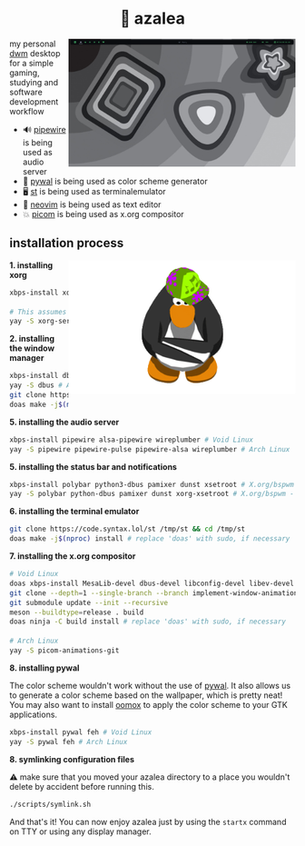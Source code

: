 <div align="center">
    <h1>🌸 azalea</h1>
</div>

<img src="gallery/current.png" align="right" width="400" />

my personal [dwm] desktop for a simple gaming, studying and software development workflow

* 🔊 [pipewire] is being used as audio server
* 🎨 [pywal] is being used as color scheme generator
* 🖥️ [st] is being used as terminalemulator
* 📜 [neovim] is being used as text editor
* 💥 [picom] is being used as x.org compositor  

[dwm]: https://code.syntax.lol/dwm
[st]: https://code.syntax.lol/st
[pywal]: https://github.com/dylanaraps/pywal
[pipewire]: https://gitlab.freedesktop.org/pipewire/pipewire/
[neovim]: https://github.com/neovim/neovim
[picom]: https://github.com/dccsilag/picom

## installation process

<img src="assets/club-penguin-dancing.gif" align="right" width="400" />

**1. installing xorg**

```bash
xbps-install xorg-minimal xinit xrdb # Void Linux

# This assumes you have the 'yay' AUR helper installed on your machine.
yay -S xorg-server xorg-xinit xorg-xrdb # X.org - Arch Linux
```

**2. installing the window manager**

```bash
xbps-install dbus # Void Linux
yay -S dbus # Arch Linux
git clone https://code.syntax.lol/dwm /tmp/dwm && cd /tmp/dwm
doas make -j$(nproc) install # replace 'doas' with sudo, if necessary
```

**5. installing the audio server**

```bash
xbps-install pipewire alsa-pipewire wireplumber # Void Linux
yay -S pipewire pipewire-pulse pipewire-alsa wireplumber # Arch Linux
```

**5. installing the status bar and notifications**

```bash 
xbps-install polybar python3-dbus pamixer dunst xsetroot # X.org/bspwm - Void Linux
yay -S polybar python-dbus pamixer dunst xorg-xsetroot # X.org/bspwm - Arch Linux
```

**6. installing the terminal emulator**

```bash
git clone https://code.syntax.lol/st /tmp/st && cd /tmp/st
doas make -j$(nproc) install # replace 'doas' with sudo, if necessary
```

**7. installing the x.org compositor**

```bash
# Void Linux
doas xbps-install MesaLib-devel dbus-devel libconfig-devel libev-devel pcre-devel pixman-devel xcb-util-image-devel xcb-util-renderutil-devel libxdg-basedir-devel uthash
git clone --depth=1 --single-branch --branch implement-window-animations https://github.com/dccsilag/picom /tmp/picom && cd /tmp/picom
git submodule update --init --recursive
meson --buildtype=release . build
doas ninja -C build install # replace 'doas' with sudo, if necessary

# Arch Linux
yay -S picom-animations-git
```

**8. installing pywal**

The color scheme wouldn't work without the use of [pywal]. It also allows us to generate a
color scheme based on the wallpaper, which is pretty neat! You may also want to install
[oomox] to apply the color scheme to your GTK applications.

[oomox]: https://github.com/themix-project/oomox

```bash
xbps-install pywal feh # Void Linux
yay -S pywal feh # Arch Linux
```

**8. symlinking configuration files**

⚠️ make sure that you moved your azalea directory to a place you wouldn't delete by accident before
running this.

```bash
./scripts/symlink.sh
```

And that's it! You can now enjoy azalea just by using the `startx` command on TTY or using any display
manager.

